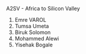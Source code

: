 A2SV - Africa to Silicon Valley
 
1. Emre VAROL
2. Tumsa Umeta
3. Biruk Solomon
4. Mohammed Alewi
5. Yisehak Bogale
